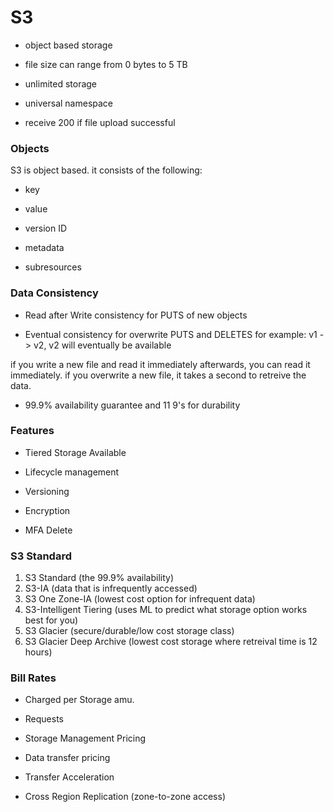 # S3

- object based storage

- file size can range from 0 bytes to 5 TB

- unlimited storage

- universal namespace

- receive 200 if file upload successful


### Objects

S3 is object based. it consists of the following:
- key

- value

- version ID

- metadata

- subresources

### Data Consistency

- Read after Write consistency for PUTS of new objects

- Eventual consistency for overwrite PUTS and DELETES
for example: v1 -> v2, v2 will eventually be available

if you write a new file and read it immediately afterwards, you can read it immediately. if you overwrite a new file, it takes a second to retreive the data.

- 99.9% availability guarantee and 11 9's for durability

### Features

- Tiered Storage Available

- Lifecycle management

- Versioning

- Encryption

- MFA Delete

### S3 Standard

1. S3 Standard (the 99.9% availability)
2. S3-IA (data that is infrequently accessed)
3. S3 One Zone-IA (lowest cost option for infrequent data)
4. S3-Intelligent Tiering (uses ML to predict what storage option works best for you)
5. S3 Glacier (secure/durable/low cost storage class)
6. S3 Glacier Deep Archive (lowest cost storage where retreival time is 12 hours)

### Bill Rates

- Charged per Storage amu.

- Requests

- Storage Management Pricing

- Data transfer pricing

- Transfer Acceleration

- Cross Region Replication (zone-to-zone access)